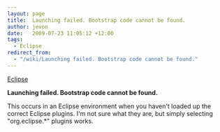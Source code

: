 ```yaml
---
layout: page
title:  Launching failed. Bootstrap code cannot be found.
author: jevon
date:   2009-07-23 11:05:12 +12:00
tags:
  - Eclipse
redirect_from:
  - "/wiki/Launching failed. Bootstrap code cannot be found."
---
```


[Eclipse](Eclipse.md)

**Launching failed. Bootstrap code cannot be found.**

This occurs in an Eclipse environment when you haven't loaded up the correct Eclipse plugins. I'm not sure what they are, but simply selecting "org.eclipse.*" plugins works.
